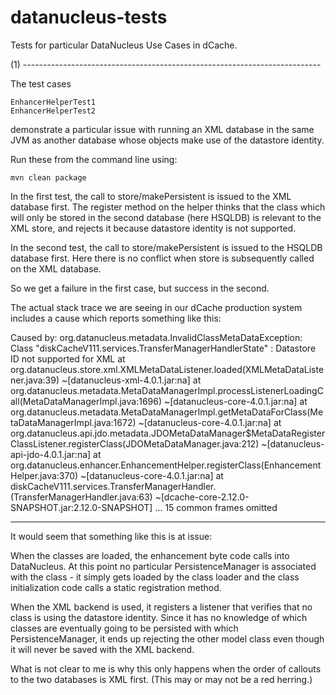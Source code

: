 datanucleus-tests
=================

Tests for particular DataNucleus Use Cases in dCache.

(1) --------------------------------------------------------------------------

The test cases

    EnhancerHelperTest1
    EnhancerHelperTest2
    
demonstrate a particular issue with running an XML database in the same JVM
as another database whose objects make use of the datastore identity.

Run these from the command line using:

    mvn clean package

In the first test, the call to store/makePersistent is issued to the XML
database first.  The register method on the helper thinks that the class
which will only be stored in the second database (here HSQLDB) is relevant
to the XML store, and rejects it because datastore identity is not supported.

In the second test, the call to store/makePersistent is issued to the HSQLDB
database first.  Here there is no conflict when store is subsequently called
on the XML database.

So we get a failure in the first case, but success in the second.

The actual stack trace we are seeing in our dCache production system includes
a cause which reports something like this:

Caused by: org.datanucleus.metadata.InvalidClassMetaDataException: Class "diskCacheV111.services.TransferManagerHandlerState" : Datastore ID not supported for XML
        at org.datanucleus.store.xml.XMLMetaDataListener.loaded(XMLMetaDataListener.java:39) ~[datanucleus-xml-4.0.1.jar:na]
        at org.datanucleus.metadata.MetaDataManagerImpl.processListenerLoadingCall(MetaDataManagerImpl.java:1696) ~[datanucleus-core-4.0.1.jar:na]
        at org.datanucleus.metadata.MetaDataManagerImpl.getMetaDataForClass(MetaDataManagerImpl.java:1672) ~[datanucleus-core-4.0.1.jar:na]
        at org.datanucleus.api.jdo.metadata.JDOMetaDataManager$MetaDataRegisterClassListener.registerClass(JDOMetaDataManager.java:212) ~[datanucleus-api-jdo-4.0.1.jar:na]
        at org.datanucleus.enhancer.EnhancementHelper.registerClass(EnhancementHelper.java:370) ~[datanucleus-core-4.0.1.jar:na]
        at diskCacheV111.services.TransferManagerHandler.<clinit>(TransferManagerHandler.java:63) ~[dcache-core-2.12.0-SNAPSHOT.jar:2.12.0-SNAPSHOT]
        ... 15 common frames omitted

------------------------------------------------------------------------------
It would seem that something like this is at issue:

When the classes are loaded, the enhancement byte code calls into DataNucleus.
At this point no particular PersistenceManager is associated with the class -
it simply gets loaded by the class loader and the class initialization code
calls a static registration method.

When the XML backend is used, it registers a listener that verifies that no class
is using the datastore identity. Since it has no knowledge of which classes are
eventually going to be persisted with which PersistenceManager, it ends up
rejecting the other model class even though it will never be saved with
the XML backend.

What is not clear to me is why this only happens when the order of callouts
to the two databases is XML first.  (This may or may not be a red herring.)